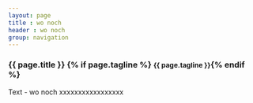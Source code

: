 ```yaml
---
layout: page
title : wo noch
header : wo noch
group: navigation
---
```


<div class="page-header">
  <h3>{{ page.title }} {% if page.tagline %} <small>{{ page.tagline }}</small>{% endif %}</h3>
</div>


Text - wo noch xxxxxxxxxxxxxxxxx

